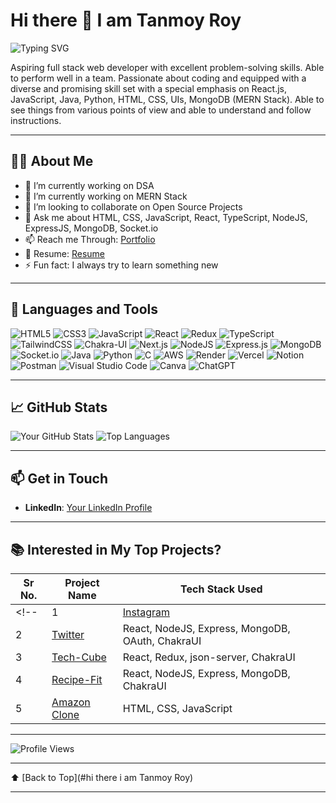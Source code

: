 # Hi there 👋 I am Tanmoy Roy

![Typing SVG](https://readme-typing-svg.demolab.com/?lines=Aspiring+Full+Stack+Web+Developer;Passionate+about+Coding;Equipped+with+Diverse+Skills)

Aspiring full stack web developer with excellent problem-solving skills. Able to perform well in a team. Passionate about coding and equipped with a diverse and promising skill set with a special emphasis on React.js, JavaScript, Java, Python, HTML, CSS, UIs, MongoDB (MERN Stack). Able to see things from various points of view and able to understand and follow instructions.

---

## 🙋‍♂️ About Me

- 🔭 I’m currently working on DSA
- 🌱 I’m currently working on MERN Stack
- 👯 I’m looking to collaborate on Open Source Projects
- 💬 Ask me about HTML, CSS, JavaScript, React, TypeScript, NodeJS, ExpressJS, MongoDB, Socket.io
- 📫 Reach me Through: [Portfolio](https://your-portfolio-link.com)
- 📄 Resume: [Resume](https://your-resume-link.com)
- ⚡ Fun fact: I always try to learn something new

---

## 🚀 Languages and Tools

![HTML5](https://img.shields.io/badge/-HTML5-E34F26?style=flat&logo=html5&logoColor=white)
![CSS3](https://img.shields.io/badge/-CSS3-1572B6?style=flat&logo=css3)
![JavaScript](https://img.shields.io/badge/-JavaScript-F7DF1E?style=flat&logo=javascript&logoColor=black)
![React](https://img.shields.io/badge/-React-61DAFB?style=flat&logo=react&logoColor=black)
![Redux](https://img.shields.io/badge/-Redux-764ABC?style=flat&logo=redux&logoColor=white)
![TypeScript](https://img.shields.io/badge/-TypeScript-3178C6?style=flat&logo=typescript&logoColor=white)
![TailwindCSS](https://img.shields.io/badge/-TailwindCSS-38B2AC?style=flat&logo=tailwind-css&logoColor=white)
![Chakra-UI](https://img.shields.io/badge/-Chakra--UI-319795?style=flat&logo=chakra-ui&logoColor=white)
![Next.js](https://img.shields.io/badge/-Next.js-000000?style=flat&logo=next-dot-js&logoColor=white)
![NodeJS](https://img.shields.io/badge/-NodeJS-339933?style=flat&logo=node.js&logoColor=white)
![Express.js](https://img.shields.io/badge/-Express.js-000000?style=flat&logo=express&logoColor=white)
![MongoDB](https://img.shields.io/badge/-MongoDB-47A248?style=flat&logo=mongodb&logoColor=white)
![Socket.io](https://img.shields.io/badge/-Socket.io-010101?style=flat&logo=socket.io&logoColor=white)
![Java](https://img.shields.io/badge/-Java-007396?style=flat&logo=java&logoColor=white)
![Python](https://img.shields.io/badge/-Python-3776AB?style=flat&logo=python&logoColor=white)
![C](https://img.shields.io/badge/-C-00599C?style=flat&logo=c&logoColor=white)
![AWS](https://img.shields.io/badge/-AWS-232F3E?style=flat&logo=amazon-aws&logoColor=white)
![Render](https://img.shields.io/badge/-Render-46E3B7?style=flat&logo=render&logoColor=white)
![Vercel](https://img.shields.io/badge/-Vercel-000000?style=flat&logo=vercel&logoColor=white)
![Notion](https://img.shields.io/badge/-Notion-000000?style=flat&logo=notion&logoColor=white)
![Postman](https://img.shields.io/badge/-Postman-FF6C37?style=flat&logo=postman&logoColor=white)
![Visual Studio Code](https://img.shields.io/badge/-VS%20Code-007ACC?style=flat&logo=visual-studio-code&logoColor=white)
![Canva](https://img.shields.io/badge/-Canva-00C4CC?style=flat&logo=canva&logoColor=white)
![ChatGPT](https://img.shields.io/badge/-ChatGPT-00C4CC?style=flat&logo=openai&logoColor=white)

---

## 📈 GitHub Stats

![Your GitHub Stats](https://github-readme-stats.vercel.app/api?username=tanmoy0151&show_icons=true&theme=radical)
![Top Languages](https://github-readme-stats.vercel.app/api/top-langs/?username=tanmoy0151&layout=compact&theme=radical)

---

## 📫 Get in Touch

- **LinkedIn**: [Your LinkedIn Profile](https://linkedin.com/in/yourprofile)

---

## 📚 Interested in My Top Projects?

| Sr No. | Project Name | Tech Stack Used |
|--------|--------------|-----------------|
<!-- | 1 | [Instagram](https://github.com/yourusername/instagram-clone) | React, Redux, TypeScript, TailwindCSS, MongoDB, Express, NodeJS, Socket.io |
| 2 | [Twitter](https://github.com/yourusername/twitter-clone) | React, NodeJS, Express, MongoDB, OAuth, ChakraUI |
| 3 | [Tech-Cube](https://github.com/yourusername/tech-cube) | React, Redux, json-server, ChakraUI |
| 4 | [Recipe-Fit](https://github.com/yourusername/recipe-fit) | React, NodeJS, Express, MongoDB, ChakraUI |
| 5 | [Amazon Clone](https://github.com/yourusername/amazon-clone) | HTML, CSS, JavaScript | -->

---

![Profile Views](https://komarev.com/ghpvc/?username=tanmoy0151&color=brightgreen)

---

⬆ [Back to Top](#hi there i am Tanmoy Roy)

---

